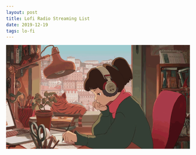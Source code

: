 ```yaml
---
layout: post
title: Lofi Radio Streaming List
date: 2019-12-19
tags: lo-fi
---
```


![lo-fi image](/assets/images/posts/2019-12-19-test-html5-audio.gif)

<script>
const id = 0;
const thumbnail = 1;
const sourceSrc = 2;
const sourceType = 3;
let audios = [
  [
    "hyades.shoutca.st",
    "https://cdn-profiles.tunein.com/s288329/images/logoq.jpg?t=636294",
    "http://hyades.shoutca.st:8043/autodj",
    "audio/mpeg",
  ],
  [
    "tunein_com_Now_Playing_s290316",
    "https://cdn-profiles.tunein.com/s290316/images/logoq.jpg?t=151378",
    "http://listen.shoutcast.com/freshsndgold",
    "audio/mpeg",
  ],
  [
    "radio_net_lautfm_lofi",
    "https://static.radio.net/inc/v2/images/avatars/station_avatar.gif",
    "https://stream.laut.fm/lofi?ref=radiode",
    "audio/mpeg",
  ],
];


let audioTag = ''
+ '<div style="margin-bottom:50px;">'
+ '<img src="#THUMBNAIL#" style="width:150px; height:150px; border-radius:50%; vertical-align:middle; margin-right:50px;"/>'
  + '<audio controls loop #AUTOPLAY# style="vertical-align:middle;">'
  + '<source src="#SOURCESRC#" type="#SOURCETYPE#">'
  + 'Your browser does not support the audio element.'
+ '</audio>'
+ '</div>';

$(document).ready(function(){
  for(let audioKey in audios) {
  	$('#audiobox').append(
  		audioTag
  		.replace('#THUMBNAIL#', audios[audioKey][thumbnail])
  		.replace('#SOURCESRC#', audios[audioKey][sourceSrc])
  		.replace('#SOURCETYPE#', audios[audioKey][sourceType])
  	);
  }
});
</script>

<div id="audiobox"></div>
